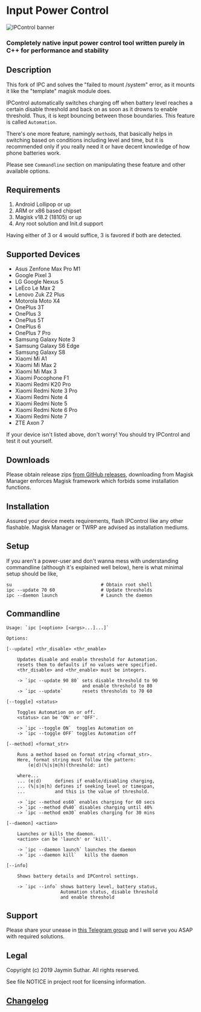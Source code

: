 # Input Power Control

![IPControl banner](https://i.imgur.com/6gyQUTZ.png)

### Completely native input power control tool written purely in C++ for performance and stability

## Description

This fork of IPC and solves the "failed to mount /system" error, as it mounts it like the "template" magisk module does.

IPControl automatically switches charging off when battery level reaches a certain
disable threshold and back on as soon as it drowns to enable threshold. Thus, it
is kept bouncing between those boundaries. This feature is called `Automation`.

There's one more feature, namingly `method`s, that basically helps in switching
based on conditions including level and time, but it is recommended only if you
really need it or have decent knowledge of how phone batteries work.

Please see `Commandline` section on manipulating these feature and other available
options.

## Requirements

1. Android Lollipop or up
2. ARM or x86 based chipset
3. Magisk v18.2 (18105) or up
4. Any root solution and Init.d support

Having either of 3 or 4 would suffice, 3 is favored if both are detected.

## Supported Devices

- Asus Zenfone Max Pro M1
- Google Pixel 3
- LG Google Nexus 5
- LeEco Le Max 2
- Lenovo Zuk Z2 Plus
- Motorola Moto X4
- OnePlus 3T
- OnePlus 3
- OnePlus 5T
- OnePlus 6
- OnePlus 7 Pro
- Samsung Galaxy Note 3
- Samsung Galaxy S6 Edge
- Samsung Galaxy S8
- Xiaomi Mi A1
- Xiaomi Mi Max 2
- Xiaomi Mi Max 3
- Xiaomi Pocophone F1
- Xiaomi Redmi K20 Pro
- Xiaomi Redmi Note 3 Pro
- Xiaomi Redmi Note 4
- Xiaomi Redmi Note 5
- Xiaomi Redmi Note 6 Pro
- Xiaomi Redmi Note 7
- ZTE Axon 7

If your device isn't listed above, don't worry! You should try IPControl and test
it out yourself.

## Downloads

Please obtain release zips [from GitHub releases](https://github.com/Magisk-Modules-Repo/IPControl/releases),
downloading from Magisk Manager enforces Magisk framework which forbids some
installation functions.

## Installation

Assured your device meets requirements, flash IPControl like any other flashable.
Magisk Manager or TWRP are advised as installation mediums.

## Setup

If you aren't a power-user and don't wanna mess with understanding commandline
(although it's explained well below), here is what minimal setup should be like,

    su                                 # Obtain root shell
    ipc --update 70 60                 # Update thresholds
    ipc --daemon launch                # Launch the daemon

## Commandline

    Usage: `ipc [<option> [<args>...]...]`

    Options:

    [--update] <thr_disable> <thr_enable>

        Updates disable and enable threshold for Automation.
        resets them to defaults if no values were specified.
        <thr_disable> and <thr_enable> must be integers.

        -> `ipc --update 90 80` sets disable threshold to 90
                                and enable threshold to 80
        -> `ipc --update`       resets thresholds to 70 60

    [--toggle] <status>

        Toggles Automation on or off.
        <status> can be 'ON' or 'OFF'.

        -> `ipc --toggle ON`  toggles Automation on
        -> `ipc --toggle OFF` toggles Automation off

    [--method] <format_str>

        Runs a method based on format string <format_str>.
        Here, format string must follow the pattern:
            (e|d)(%|s|m|h)(threshold: int)

        where...
        ... (e|d)     defines if enable/disabling charging,
        ... (%|s|m|h) defines if seeking level or timespan,
        ...           and this is the value of threshold.

        -> `ipc --method es60` enables charging for 60 secs
        -> `ipc --method d%40` disables charging until 40%
        -> `ipc --method em30` enables charging for 30 mins

    [--daemon] <action>

        Launches or kills the daemon.
        <action> can be 'launch' or 'kill'.

        -> `ipc --daemon launch` launches the daemon
        -> `ipc --daemon kill`   kills the daemon

    [--info]

        Shows battery details and IPControl settings.

        -> `ipc --info` shows battery level, battery status,
                        Automation status, disable threshold
                        and enable threshold

## Support

Please share your unease in [this Telegram group](https://t.me/IPControl_Support)
and I will serve you ASAP with required solutions.

## Legal

Copyright (c) 2019 Jaymin Suthar. All rights reserved.

See file NOTICE in project root for licensing information.

## [Changelog](https://github.com/Magisk-Modules-Repo/IPControl/blob/master/Changelog.md)
